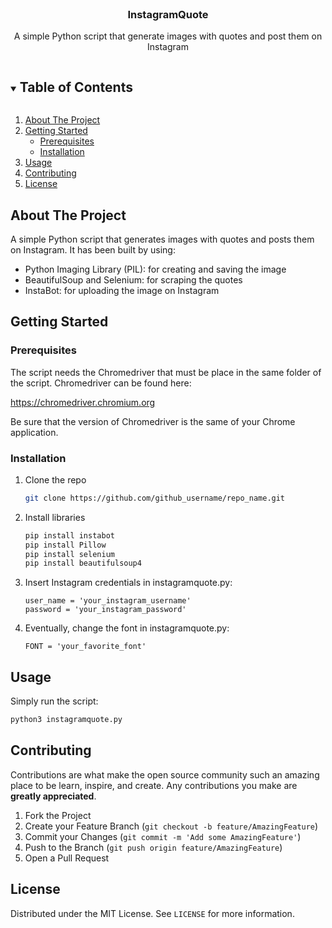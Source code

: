 <!-- PROJECT LOGO -->
<br />


  <h3 align="center">InstagramQuote</h3>

  <p align="center">
  A simple Python script that generate images with quotes and post them on Instagram
  </p>
</p>



<!-- TABLE OF CONTENTS -->

<details open="open">
  <summary><h2 style="display: inline-block">Table of Contents</h2></summary>
  <ol>
    <li>
      <a href="#about-the-project">About The Project</a>
    </li>
    <li>
      <a href="#getting-started">Getting Started</a>
      <ul>
        <li><a href="#prerequisites">Prerequisites</a></li>
        <li><a href="#installation">Installation</a></li>
      </ul>
    </li>
    <li><a href="#usage">Usage</a></li>
    <li><a href="#contributing">Contributing</a></li>
    <li><a href="#license">License</a></li>
  </ol>
</details>


<!-- ABOUT THE PROJECT -->
## About The Project

A simple Python script that generates images with quotes and posts them on Instagram. 
It has been built by using:

- Python Imaging Library (PIL): for creating and saving the image
- BeautifulSoup and Selenium: for scraping the quotes
- InstaBot: for uploading the image on Instagram 

<!-- GETTING STARTED -->



## Getting Started

### Prerequisites

The script needs the Chromedriver that must be place in the same folder of the script. 
Chromedriver can be found here:

https://chromedriver.chromium.org

Be sure that the version of Chromedriver is the same of your Chrome application. 

### Installation

1. Clone the repo
   ```sh
   git clone https://github.com/github_username/repo_name.git
   ```
   
2. Install libraries
   ```sh
   pip install instabot
   pip install Pillow
   pip install selenium
   pip install beautifulsoup4
   ```
   
3. Insert Instagram credentials in instagramquote.py:

   ```
   user_name = 'your_instagram_username'
   password = 'your_instagram_password'
   ```

4. Eventually, change the font in instagramquote.py:

   ```
   FONT = 'your_favorite_font'
   ```

<!-- USAGE EXAMPLES -->



## Usage

Simply run the script:

```sh
python3 instagramquote.py
```



## Contributing

Contributions are what make the open source community such an amazing place to be learn, inspire, and create. Any contributions you make are **greatly appreciated**.

1. Fork the Project
2. Create your Feature Branch (`git checkout -b feature/AmazingFeature`)
3. Commit your Changes (`git commit -m 'Add some AmazingFeature'`)
4. Push to the Branch (`git push origin feature/AmazingFeature`)
5. Open a Pull Request



<!-- LICENSE -->

## License

Distributed under the MIT License. See `LICENSE` for more information.


